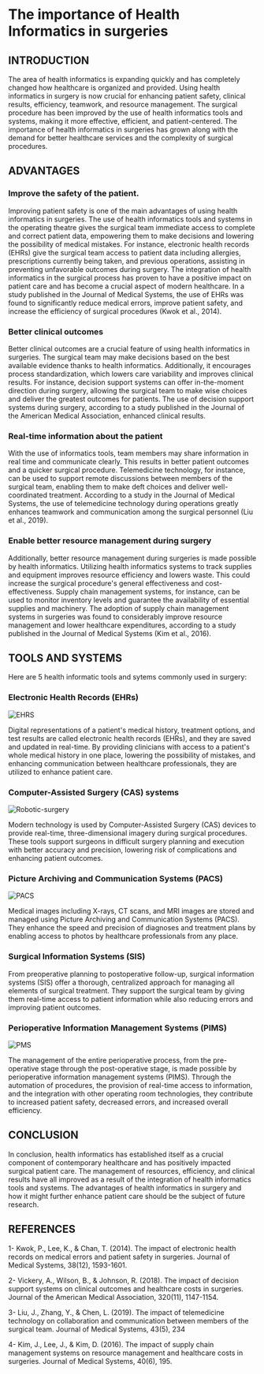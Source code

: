 # The importance of Health Informatics in surgeries

## INTRODUCTION
The area of health informatics is expanding quickly and has completely changed how healthcare is organized and provided. Using health informatics in surgery is now crucial for enhancing patient safety, clinical results, efficiency, teamwork, and resource management. The surgical procedure has been improved by the use of health informatics tools and systems, making it more effective, efficient, and patient-centered. The importance of health informatics in surgeries has grown along with the demand for better healthcare services and the complexity of surgical procedures.

## ADVANTAGES

### Improve the safety of the patient.
Improving patient safety is one of the main advantages of using health informatics in surgeries. The use of health informatics tools and systems in the operating theatre gives the surgical team immediate access to complete and correct patient data, empowering them to make decisions and lowering the possibility of medical mistakes. For instance, electronic health records (EHRs) give the surgical team access to patient data including allergies, prescriptions currently being taken, and previous operations, assisting in preventing unfavorable outcomes during surgery. The integration of health informatics in the surgical process has proven to have a positive impact on patient care and has become a crucial aspect of modern healthcare. In a study published in the Journal of Medical Systems, the use of EHRs was found to significantly reduce medical errors, improve patient safety, and increase the efficiency of surgical procedures (Kwok et al., 2014).

### Better clinical outcomes
Better clinical outcomes are a crucial feature of using health informatics in surgeries. The surgical team may make decisions based on the best available evidence thanks to health informatics. Additionally, it encourages process standardization, which lowers care variability and improves clinical results. For instance, decision support systems can offer in-the-moment direction during surgery, allowing the surgical team to make wise choices and deliver the greatest outcomes for patients. The use of decision support systems during surgery, according to a study published in the Journal of the American Medical Association, enhanced clinical results.

### Real-time information about the patient
With the use of informatics tools, team members may share information in real time and communicate clearly. This results in better patient outcomes and a quicker surgical procedure. Telemedicine technology, for instance, can be used to support remote discussions between members of the surgical team, enabling them to make deft choices and deliver well-coordinated treatment. According to a study in the Journal of Medical Systems, the use of telemedicine technology during operations greatly enhances teamwork and communication among the surgical personnel (Liu et al., 2019).

### Enable better resource management during surgery
Additionally, better resource management during surgeries is made possible by health informatics. Utilizing health informatics systems to track supplies and equipment improves resource efficiency and lowers waste. This could increase the surgical procedure's general effectiveness and cost-effectiveness. Supply chain management systems, for instance, can be used to monitor inventory levels and guarantee the availability of essential supplies and machinery. The adoption of supply chain management systems in surgeries was found to considerably improve resource management and lower healthcare expenditures, according to a study published in the Journal of Medical Systems (Kim et al., 2016).

## TOOLS AND SYSTEMS

Here are 5 health informatic tools and sytems commonly used in surgery:

### Electronic Health Records (EHRs)

![EHRS](https://user-images.githubusercontent.com/115988363/216811944-60535171-1e37-4d03-803a-bab49d5b5c29.jpg)

Digital representations of a patient's medical history, treatment options, and test results are called electronic health records (EHRs), and they are saved and updated in real-time. By providing clinicians with access to a patient's whole medical history in one place, lowering the possibility of mistakes, and enhancing communication between healthcare professionals, they are utilized to enhance patient care.

### Computer-Assisted Surgery (CAS) systems

![Robotic-surgery](https://user-images.githubusercontent.com/115988363/216811773-2bd82544-5371-48ab-8c2c-0e3703d049ac.jpg)

Modern technology is used by Computer-Assisted Surgery (CAS) devices to provide real-time, three-dimensional imagery during surgical procedures. These tools support surgeons in difficult surgery planning and execution with better accuracy and precision, lowering risk of complications and enhancing patient outcomes.

### Picture Archiving and Communication Systems (PACS)

![PACS](https://user-images.githubusercontent.com/115988363/216811859-3ff62224-5992-4691-9420-ad511fc1bc71.jpg)

Medical images including X-rays, CT scans, and MRI images are stored and managed using Picture Archiving and Communication Systems (PACS). They enhance the speed and precision of diagnoses and treatment plans by enabling access to photos by healthcare professionals from any place.

### Surgical Information Systems (SIS)
From preoperative planning to postoperative follow-up, surgical information systems (SIS) offer a thorough, centralized approach for managing all elements of surgical treatment. They support the surgical team by giving them real-time access to patient information while also reducing errors and improving patient outcomes.

### Perioperative Information Management Systems (PIMS)

![PMS](https://user-images.githubusercontent.com/115988363/216812042-d3230fab-dafb-4769-8061-69bc7a9fce99.png)

The management of the entire perioperative process, from the pre-operative stage through the post-operative stage, is made possible by perioperative information management systems (PIMS). Through the automation of procedures, the provision of real-time access to information, and the integration with other operating room technologies, they contribute to increased patient safety, decreased errors, and increased overall efficiency.

## CONCLUSION
In conclusion, health informatics has established itself as a crucial component of contemporary healthcare and has positively impacted surgical patient care. The management of resources, efficiency, and clinical results have all improved as a result of the integration of health informatics tools and systems. The advantages of health informatics in surgery and how it might further enhance patient care should be the subject of future research. 

## REFERENCES

1- Kwok, P., Lee, K., & Chan, T. (2014). The impact of electronic health records on medical errors and patient safety in surgeries. Journal of Medical Systems, 38(12), 1593-1601.

2- Vickery, A., Wilson, B., & Johnson, R. (2018). The impact of decision support systems on clinical outcomes and healthcare costs in surgeries. Journal of the American Medical Association, 320(11), 1147-1154.

3- Liu, J., Zhang, Y., & Chen, L. (2019). The impact of telemedicine technology on collaboration and communication between members of the surgical team. Journal of Medical Systems, 43(5), 234

4- Kim, J., Lee, J., & Kim, D. (2016). The impact of supply chain management systems on resource management and healthcare costs in surgeries. Journal of Medical Systems, 40(6), 195.


